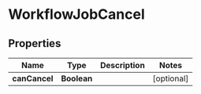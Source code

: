 # WorkflowJobCancel

## Properties
Name | Type | Description | Notes
------------ | ------------- | ------------- | -------------
**canCancel** | **Boolean** |  |  [optional]
